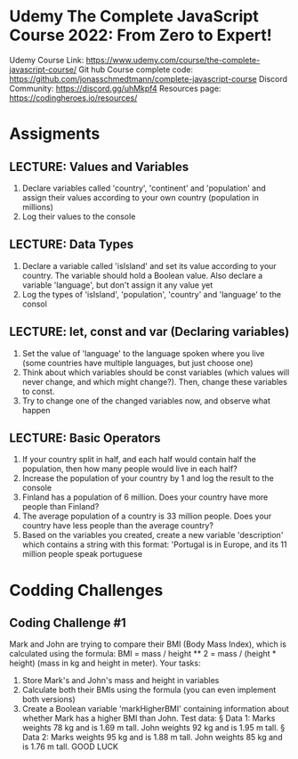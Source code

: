 # Udemy The Complete JavaScript Course 2022: From Zero to Expert!

Udemy Course Link: https://www.udemy.com/course/the-complete-javascript-course/
Git hub Course complete code: https://github.com/jonasschmedtmann/complete-javascript-course
Discord Community: https://discord.gg/uhMkpf4
Resources page: https://codingheroes.io/resources/

# Assigments

## LECTURE: Values and Variables
1. Declare variables called 'country', 'continent' and 'population' and 
assign their values according to your own country (population in millions)
2. Log their values to the console


## LECTURE: Data Types
1. Declare a variable called 'isIsland' and set its value according to your 
country. The variable should hold a Boolean value. Also declare a variable
'language', but don't assign it any value yet
2. Log the types of 'isIsland', 'population', 'country' and 'language'
to the consol

## LECTURE: let, const and var (Declaring variables)
1. Set the value of 'language' to the language spoken where you live (some 
countries have multiple languages, but just choose one)
2. Think about which variables should be const variables (which values will never 
change, and which might change?). Then, change these variables to const.
3. Try to change one of the changed variables now, and observe what happen

## LECTURE: Basic Operators
1. If your country split in half, and each half would contain half the population, 
then how many people would live in each half?
2. Increase the population of your country by 1 and log the result to the console
3. Finland has a population of 6 million. Does your country have more people than 
Finland?
4. The average population of a country is 33 million people. Does your country 
have less people than the average country?
5. Based on the variables you created, create a new variable 'description'
which contains a string with this format: 'Portugal is in Europe, and its 11 million 
people speak portuguese

# Codding Challenges

## Coding Challenge #1
Mark and John are trying to compare their BMI (Body Mass Index), which is 
calculated using the formula:
BMI = mass / height ** 2 = mass / (height * height) (mass in kg 
and height in meter).
Your tasks:
1. Store Mark's and John's mass and height in variables
2. Calculate both their BMIs using the formula (you can even implement both 
versions)
3. Create a Boolean variable 'markHigherBMI' containing information about 
whether Mark has a higher BMI than John.
Test data:
§ Data 1: Marks weights 78 kg and is 1.69 m tall. John weights 92 kg and is 1.95 
m tall.
§ Data 2: Marks weights 95 kg and is 1.88 m tall. John weights 85 kg and is 1.76 
m tall.
GOOD LUCK 